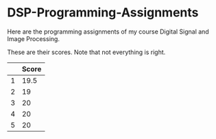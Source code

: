 # DSP-Programming-Assignments

Here are the programming assignments of my course Digital Signal and Image Processing. 

These are their scores. Note that not everything is right.

|     | Score  |
|  ----  | ----  |
| 1  | 19.5 |
| 2  | 19 |
| 3  | 20 |
| 4  | 20 |
| 5  | 20 |
